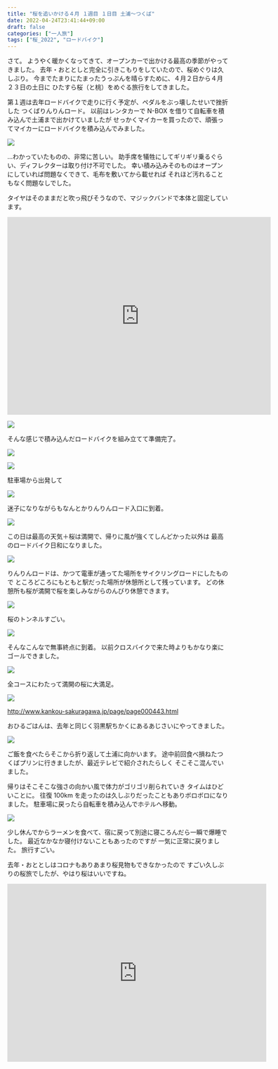 ```yaml
---
title: "桜を追いかける４月 １週目 １日目 土浦～つくば"
date: 2022-04-24T23:41:44+09:00
draft: false
categories: ["一人旅"]
tags: ["桜_2022", "ロードバイク"]
---
```


さて。
ようやく暖かくなってきて、オープンカーで出かける最高の季節がやってきました。
去年・おととしと完全に引きこもりをしていたので、桜めぐりは久しぶり。
今までたまりにたまったうっぷんを晴らすために、４月２日から４月２３日の土日に
ひたすら桜（と桃）をめぐる旅行をしてきました。

第１週は去年ロードバイクで走りに行く予定が、ペダルをぶっ壊したせいで挫折した
つくばりんりんロード。
以前はレンタカーで N-BOX を借りて自転車を積み込んで土浦まで出かけていましたが
せっかくマイカーを買ったので、頑張ってマイカーにロードバイクを積み込んでみました。

![](https://gyazo.com/5d42b6976140e69a83d4045a7f9bfb71.jpg)

...わかっていたものの、非常に苦しい。
助手席を犠牲にしてギリギリ乗るぐらい、ディフレクターは取り付け不可でした。
幸い積み込みそのものはオープンにしていれば問題なくできて、毛布を敷いてから載せれば
それほど汚れることもなく問題なしでした。

タイヤはそのままだと吹っ飛びそうなので、マジックバンドで本体と固定しています。

<iframe src="https://www.google.com/maps/embed?pb=!1m18!1m12!1m3!1d1317.5222103578449!2d140.21753901614466!3d36.058481943201755!2m3!1f0!2f0!3f0!3m2!1i1024!2i768!4f13.1!3m3!1m2!1s0x60226d1b345849fd%3A0x268ebbc7548da2c9!2z6Zye44O25rWm57eP5ZCI5YWs5ZyS44O75paH5YyW5L2T6IKy6aSoIOmnkOi7iuWgtA!5e0!3m2!1sja!2sjp!4v1650812112221!5m2!1sja!2sjp" width="600" height="450" style="border:0;" allowfullscreen="" loading="lazy" referrerpolicy="no-referrer-when-downgrade"></iframe>

![](https://gyazo.com/2ca8f06b89cf49758e3b6f899ca3ef75.jpg)

そんな感じで積み込んだロードバイクを組み立てて準備完了。

![](https://gyazo.com/9108aa430cc283fc09509d73dd7102a6.png)

![](https://gyazo.com/ff0473301f2144a08f653d498abb1b7a.jpg)

駐車場から出発して

![](https://gyazo.com/dc746951cd9851b1f2eb647b99692819.jpg)

迷子になりながらもなんとかりんりんロード入口に到着。

![](https://gyazo.com/e0e40f4274d50ee536c3e90caa8f30f9.jpg)

この日は最高の天気＋桜は満開で、帰りに風が強くてしんどかった以外は
最高のロードバイク日和になりました。

![](https://gyazo.com/73937692074ce09c14f9277d3bc1595c.jpg)

りんりんロードは、かつて電車が通ってた場所をサイクリングロードにしたもので
ところどころにもともと駅だった場所が休憩所として残っています。
どの休憩所も桜が満開で桜を楽しみながらのんびり休憩できます。

![](https://gyazo.com/15343bc967b3e264ad1a4f8003051574.jpg)

桜のトンネルすごい。

![](https://gyazo.com/8586b1f57d20b8e077099a166e324031.jpg)

そんなこんなで無事終点に到着。
以前クロスバイクで来た時よりもかなり楽にゴールできました。

![](https://gyazo.com/c221f040ae0bc7b8f626b68f6fb9c22a.jpg)

全コースにわたって満開の桜に大満足。

![](https://gyazo.com/3f89bcfac27aafb14a475d3e6a85e0f7.jpg)

http://www.kankou-sakuragawa.jp/page/page000443.html

おひるごはんは、去年と同じく羽黒駅ちかくにあるあじさいにやってきました。

![](https://gyazo.com/8e0094f118dd4d70fb5b458d2e0e8645.jpg)

ご飯を食べたらそこから折り返して土浦に向かいます。
途中前回食べ損ねたつくばプリンに行きましたが、最近テレビで紹介されたらしく
そこそこ混んでいました。

帰りはそこそこな強さの向かい風で体力がゴリゴリ削られていき
タイムはひどいことに。
往復 100km を走ったのは久しぶりだったこともありボロボロになりました。
駐車場に戻ったら自転車を積み込んでホテルへ移動。

![](https://gyazo.com/8dd8e8bba2f7c032d71ee7887649e7b9.jpg)

少し休んでからラーメンを食べて、宿に戻って別途に寝ころんだら一瞬で爆睡でした。
最近なかなか寝付けないこともあったのですが
一気に正常に戻りました。
旅行すごい。

去年・おととしはコロナもありあまり桜見物もできなかったので
すごい久しぶりの桜旅でしたが、やはり桜はいいですね。

<iframe height='405' width='590' frameborder='0' allowtransparency='true' scrolling='no' src='https://www.strava.com/activities/6928663003/embed/1cae1e2f3ce2b792946ed2452c36a13676b7d90c'></iframe>
